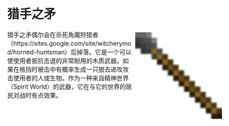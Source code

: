 # 猎手之矛

<div style="width:500px;">
   <img src="/images/Items/huntsmanspear.png" align="right" width="200" hspace="5" vspace="5" />
   <p>猎手之矛偶尔会在杀死角魔狩猎者（https://sites.google.com/site/witcherymod/horned-huntsman）后掉落。它是一个可以使使用者抵抗击退的非常耐用的木质武器。如果在格挡时被击中有概率生成一只狼去进攻攻击使用者的人或生物。作为一种来自精神世界（Spirit World）的武器，它在与它的世界的居民对战时有点效果。</p>
</div>
